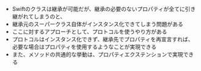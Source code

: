 - Swiftのクラスは継承が可能だが、継承の必要のないプロパティが全てに引き継がれてしまうのと、
- 継承元のスーパークラス自体がインスタンス化できてしまう問題がある
- ここに対するアプローチとして、プロトコルを使うやり方がある
- プロトコルはインスタンス化できず、継承先でプロパティを再宣言すれば、必要な場合はプロパティを使用するようなことが実現できる
- また、メソッドの共通的な挙動は、プロパティエクステンションで実現できる
